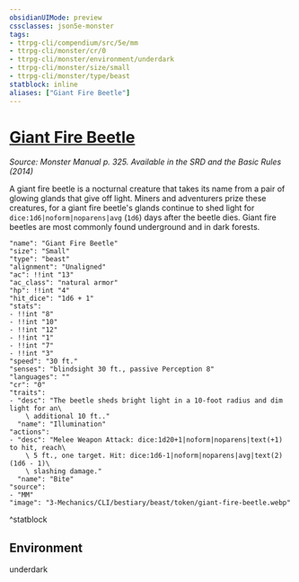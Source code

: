 ```yaml
---
obsidianUIMode: preview
cssclasses: json5e-monster
tags:
- ttrpg-cli/compendium/src/5e/mm
- ttrpg-cli/monster/cr/0
- ttrpg-cli/monster/environment/underdark
- ttrpg-cli/monster/size/small
- ttrpg-cli/monster/type/beast
statblock: inline
aliases: ["Giant Fire Beetle"]
---
```

# [Giant Fire Beetle](3-Mechanics\CLI\bestiary\beast/giant-fire-beetle.md)
*Source: Monster Manual p. 325. Available in the <span title='Systems Reference Document (5.1)'>SRD</span> and the Basic Rules (2014)*  

A giant fire beetle is a nocturnal creature that takes its name from a pair of glowing glands that give off light. Miners and adventurers prize these creatures, for a giant fire beetle's glands continue to shed light for `dice:1d6|noform|noparens|avg` (`1d6`) days after the beetle dies. Giant fire beetles are most commonly found underground and in dark forests.

```statblock
"name": "Giant Fire Beetle"
"size": "Small"
"type": "beast"
"alignment": "Unaligned"
"ac": !!int "13"
"ac_class": "natural armor"
"hp": !!int "4"
"hit_dice": "1d6 + 1"
"stats":
- !!int "8"
- !!int "10"
- !!int "12"
- !!int "1"
- !!int "7"
- !!int "3"
"speed": "30 ft."
"senses": "blindsight 30 ft., passive Perception 8"
"languages": ""
"cr": "0"
"traits":
- "desc": "The beetle sheds bright light in a 10-foot radius and dim light for an\
    \ additional 10 ft.."
  "name": "Illumination"
"actions":
- "desc": "Melee Weapon Attack: dice:1d20+1|noform|noparens|text(+1) to hit, reach\
    \ 5 ft., one target. Hit: dice:1d6-1|noform|noparens|avg|text(2) (1d6 - 1)\
    \ slashing damage."
  "name": "Bite"
"source":
- "MM"
"image": "3-Mechanics/CLI/bestiary/beast/token/giant-fire-beetle.webp"
```
^statblock

## Environment

underdark